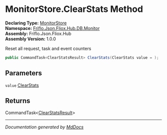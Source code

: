 ﻿<!--  
  <auto-generated>   
    The contents of this file were generated by a tool.  
    Changes to this file may be list if the file is regenerated  
  </auto-generated>   
-->

# MonitorStore.ClearStats Method

**Declaring Type:** [MonitorStore](../index.md)  
**Namespace:** [Friflo.Json.Fliox.Hub.DB.Monitor](../../index.md)  
**Assembly:** Friflo.Json.Fliox.Hub  
**Assembly Version:** 1.0.0

Reset all request, task and event counters

```csharp
public CommandTask<ClearStatsResult> ClearStats(ClearStats value = );
```

## Parameters

`value`  [ClearStats](../../ClearStats/index.md)

## Returns

CommandTask\<[ClearStatsResult](../../ClearStatsResult/index.md)\>

___

*Documentation generated by [MdDocs](https://github.com/ap0llo/mddocs)*
